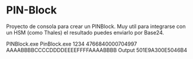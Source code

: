 # PIN-Block
Proyecto de consola para crear un PINBlock. Muy util para integrarse con un HSM (como Thales) el resultado puedes enviarlo por Base24.

PINBlock.exe <PIN> <PAN> <Llave3DES>
PinBlock.exe  1234 4766840000704997 AAAABBBBCCCCDDDDEEEEFFFFAAAABBBB
Output
501E9A300E5046B4
